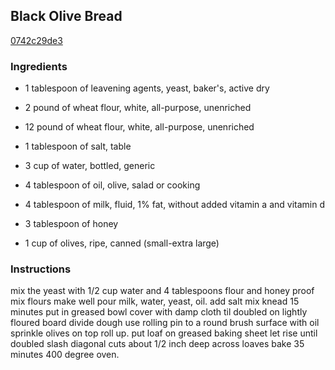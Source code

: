 ## Black Olive Bread

[0742c29de3](http://www.food.com/recipe/black-olive-bread-425491)

### Ingredients

 - 1 tablespoon of leavening agents, yeast, baker's, active dry

 - 2 pound of wheat flour, white, all-purpose, unenriched

 - 12 pound of wheat flour, white, all-purpose, unenriched

 - 1 tablespoon of salt, table

 - 3 cup of water, bottled, generic

 - 4 tablespoon of oil, olive, salad or cooking

 - 4 tablespoon of milk, fluid, 1% fat, without added vitamin a and vitamin d

 - 3 tablespoon of honey

 - 1 cup of olives, ripe, canned (small-extra large)

### Instructions

mix the yeast with 1/2 cup water and 4 tablespoons flour and honey proof mix flours make well pour milk, water, yeast, oil. add salt mix knead 15 minutes put in greased bowl cover with damp cloth til doubled on lightly floured board divide dough use rolling pin to a round brush surface with oil sprinkle olives on top roll up. put loaf on greased baking sheet let rise until doubled slash diagonal cuts about 1/2 inch deep across loaves bake 35 minutes 400 degree oven.